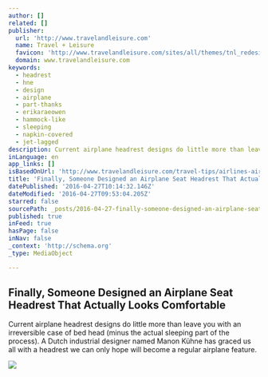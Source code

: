 ```yaml
---
author: []
related: []
publisher:
  url: 'http://www.travelandleisure.com'
  name: Travel + Leisure
  favicon: 'http://www.travelandleisure.com/sites/all/themes/tnl_redesign/favicon.ico'
  domain: www.travelandleisure.com
keywords:
  - headrest
  - hne
  - design
  - airplane
  - part-thanks
  - erikaraeowen
  - hammock-like
  - sleeping
  - napkin-covered
  - jet-lagged
description: Current airplane headrest designs do little more than leave you with an irreversible case of bed head (minus the actual sleeping part of the process). A Dutch industrial designer named Manon Kühne has graced us all with a headrest we can only hope will become a regular airplane feature.
inLanguage: en
app_links: []
isBasedOnUrl: 'http://www.travelandleisure.com/travel-tips/airlines-airports/headrest-airplane-design?xid=soc_socialflow_facebook_tl'
title: 'Finally, Someone Designed an Airplane Seat Headrest That Actually Looks Comfortable'
datePublished: '2016-04-27T10:14:32.146Z'
dateModified: '2016-04-27T09:53:04.205Z'
starred: false
sourcePath: _posts/2016-04-27-finally-someone-designed-an-airplane-seat-headrest-that-act.md
published: true
inFeed: true
hasPage: false
inNav: false
_context: 'http://schema.org'
_type: MediaObject

---
```

<article style=""><h1>Finally, Someone Designed an Airplane Seat Headrest That Actually Looks Comfortable</h1><p>Current airplane headrest designs do little more than leave you with an irreversible case of bed head (minus the actual sleeping part of the process). A Dutch industrial designer named Manon Kühne has graced us all with a headrest we can only hope will become a regular airplane feature.</p><img src="http://www.travelandleisure.com/sites/default/files/styles/1600x1000/public/1461595350/HeadRest-CABIN0416.jpg?itok=BmIbf8eu" /></article>